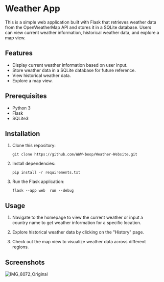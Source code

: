 # Weather App

This is a simple web application built with Flask that retrieves weather data from the OpenWeatherMap API and stores it in a SQLite database. Users can view current weather information, historical weather data, and explore a map view.

## Features

- Display current weather information based on user input.
- Store weather data in a SQLite database for future reference.
- View historical weather data.
- Explore a map view.

## Prerequisites

- Python 3
- Flask
- SQLite3

## Installation

1. Clone this repository:
    ```
    git clone https://github.com/WWW-boop/Weather-Website.git
2. Install dependencies:
    ```
    pip install -r requirements.txt
3. Run the Flask application:
    ```
    flask --app web  run --debug
## Usage

1. Navigate to the homepage to view the current weather or input a country name to get weather information for a specific location.

2. Explore historical weather data by clicking on the "History" page.

3. Check out the map view to visualize weather data across different regions.

## Screenshots

![IMG_8072_Original](https://cdn.discordapp.com/attachments/793726585974292491/1206033045036077127/image.png?ex=65da88cc&is=65c813cc&hm=2e843e29c880d662734f0bb3995ce50cdd3bd7eabdc470775ed45edea162e3d5&)

